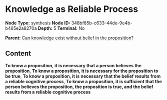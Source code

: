 # Knowledge as Reliable Process

**Node Type:** synthesis
**Node ID:** 348bf85b-c633-44de-9e4b-b465e2a8270a
**Depth:** 5
**Terminal:** No

**Parent:** [Can knowledge exist without belief in the proposition?](can-knowledge-exist-without-belief-in-the-proposition-antithesis-dda54a3e-bbb9-4654-b7a3-38e56f32e5da.md)

## Content

**To know a proposition, it is necessary that a person believes the proposition**, **To know a proposition, it is necessary for the proposition to be true**, **To know a proposition, it is necessary that the belief results from a reliable cognitive process**, **To know a proposition, it is sufficient that the person believes the proposition, the proposition is true, and the belief results from a reliable cognitive process**
